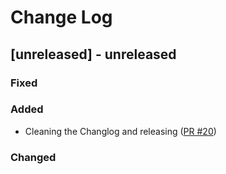 # Change Log

## [unreleased] - unreleased

### Fixed


### Added

- Cleaning the Changlog and releasing ([PR #20](https://github.com/redvers/jndi-file-scanner/pull/20))

### Changed


